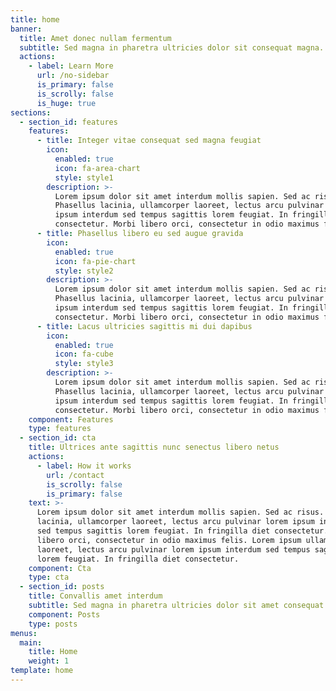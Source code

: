 ```yaml
---
title: home
banner:
  title: Amet donec nullam fermentum
  subtitle: Sed magna in pharetra ultricies dolor sit consequat magna.
  actions:
    - label: Learn More
      url: /no-sidebar
      is_primary: false
      is_scrolly: false
      is_huge: true
sections:
  - section_id: features
    features:
      - title: Integer vitae consequat sed magna feugiat
        icon:
          enabled: true
          icon: fa-area-chart
          style: style1
        description: >-
          Lorem ipsum dolor sit amet interdum mollis sapien. Sed ac risus.
          Phasellus lacinia, ullamcorper laoreet, lectus arcu pulvinar lorem
          ipsum interdum sed tempus sagittis lorem feugiat. In fringilla diet
          consectetur. Morbi libero orci, consectetur in odio maximus felis.
      - title: Phasellus libero eu sed augue gravida
        icon:
          enabled: true
          icon: fa-pie-chart
          style: style2
        description: >-
          Lorem ipsum dolor sit amet interdum mollis sapien. Sed ac risus.
          Phasellus lacinia, ullamcorper laoreet, lectus arcu pulvinar lorem
          ipsum interdum sed tempus sagittis lorem feugiat. In fringilla diet
          consectetur. Morbi libero orci, consectetur in odio maximus felis.
      - title: Lacus ultricies sagittis mi dui dapibus
        icon:
          enabled: true
          icon: fa-cube
          style: style3
        description: >-
          Lorem ipsum dolor sit amet interdum mollis sapien. Sed ac risus.
          Phasellus lacinia, ullamcorper laoreet, lectus arcu pulvinar lorem
          ipsum interdum sed tempus sagittis lorem feugiat. In fringilla diet
          consectetur. Morbi libero orci, consectetur in odio maximus felis.
    component: Features
    type: features
  - section_id: cta
    title: Ultrices ante sagittis nunc senectus libero netus
    actions:
      - label: How it works
        url: /contact
        is_scrolly: false
        is_primary: false
    text: >-
      Lorem ipsum dolor sit amet interdum mollis sapien. Sed ac risus. Phasellus
      lacinia, ullamcorper laoreet, lectus arcu pulvinar lorem ipsum interdum
      sed tempus sagittis lorem feugiat. In fringilla diet consectetur. Morbi
      libero orci, consectetur in odio maximus felis. Lorem ipsum ullamcorper
      laoreet, lectus arcu pulvinar lorem ipsum interdum sed tempus sagittis
      lorem feugiat. In fringilla diet consectetur.
    component: Cta
    type: cta
  - section_id: posts
    title: Convallis amet interdum
    subtitle: Sed magna in pharetra ultricies dolor sit amet consequat adipiscing lorem.
    component: Posts
    type: posts
menus:
  main:
    title: Home
    weight: 1
template: home
---
```

